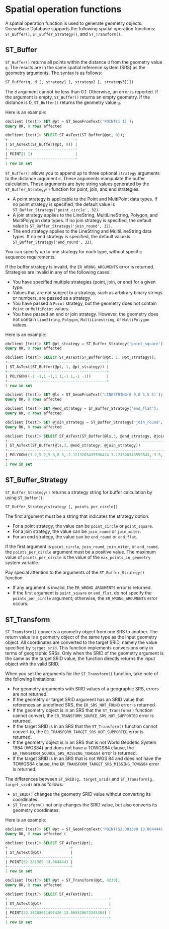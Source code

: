 # Spatial operation functions

A spatial operation function is used to generate geometry objects. OceanBase Database supports the following spatial operation functions: `ST_Buffer()`, `ST_Buffer_Strategy()`, and `ST_Transform()`. 

## ST_Buffer

`ST_Buffer()` returns all points within the distance `d` from the geometry value `g`. The results are in the same spatial reference system (SRS) as the geometry arguments. The syntax is as follows:

```sql
ST_Buffer(g, d [, strategy1 [, strategy2 [, strategy3]]])
```

The `d` argument cannot be less than 0.1. Otherwise, an error is reported. If the argument is empty, `ST_Buffer()` returns an empty geometry. If the distance is 0, `ST_Buffer()` returns the geometry value `g`. 

Here is an example:

```sql
obclient [test]> SET @pt = ST_GeomFromText('POINT(1 1)');
Query OK, 0 rows affected

obclient [test]> SELECT ST_AsText(ST_Buffer(@pt, 0));
+------------------------------+
| ST_AsText(ST_Buffer(@pt, 0)) |
+------------------------------+
| POINT(1 1)                   |
+------------------------------+
1 row in set
```

`ST_Buffer()` allows you to append up to three optional `strategy` arguments to the distance argument `d`. These arguments manipulate the buffer calculation. These arguments are byte string values generated by the `ST_Buffer_Strategy()` function for point, join, and end strategies:

- A point strategy is applicable to the Point and MultiPoint data types. If no point strategy is specified, the default value is `ST_Buffer_Strategy('point_circle', 32)`. 
- A join strategy applies to the LineString, MultiLineString, Polygon, and MultiPolygon data types. If no join strategy is specified, the default value is `ST_Buffer_Strategy('join_round', 32)`. 
- The end strategy applies to the LineString and MultiLineString data types. If no end strategy is specified, the default value is `ST_Buffer_Strategy('end_round', 32)`. 

You can specify up to one strategy for each type, without specific sequence requirements. 

If the buffer strategy is invalid, the `ER_WRONG_ARGUMENTS` error is returned. Strategies are invalid in any of the following cases:

- You have specified multiple strategies (point, join, or end) for a given type. 
- Values that are not subject to a strategy, such as arbitrary binary strings or numbers, are passed as a strategy. 
- You have passed a `Point` strategy, but the geometry does not contain `Point` or `MultiPoint` values. 
- You have passed an end or join strategy. However, the geometry does not contain `LineString`, `Polygon`, `MultiLinestring`, or `MultiPolygon` values. 

Here is an example:

```sql
obclient [test]> SET @pt_strategy = ST_Buffer_Strategy('point_square');
Query OK, 0 rows affected

obclient [test]> SELECT ST_AsText(ST_Buffer(@pt, 1, @pt_strategy));
+--------------------------------------------+
| ST_AsText(ST_Buffer(@pt, 1, @pt_strategy)) |
+--------------------------------------------+
| POLYGON((-1 -1,1 -1,1 1,-1 1,-1 -1))       |
+--------------------------------------------+
1 row in set

obclient [test]> SET @ls = ST_GeomFromText('LINESTRING(0 0,0 5,5 5)');
Query OK, 0 rows affected

obclient [test]> SET @end_strategy = ST_Buffer_Strategy('end_flat');
Query OK, 0 rows affected

obclient [test]> SET @join_strategy = ST_Buffer_Strategy('join_round', 5);
Query OK, 0 rows affected

obclient [test]> SELECT ST_AsText(ST_Buffer(@ls,3, @end_strategy, @join_strategy));
+------------------------------------------------------------------------------------+
| ST_AsText(ST_Buffer(@ls,3, @end_strategy, @join_strategy))                         |
+------------------------------------------------------------------------------------+
| POLYGON((3 2,5 2,5 8,0 8,-2.1213203435596424 7.121320343559643,-3 5,-3 0,3 0,3 2)) |
+------------------------------------------------------------------------------------+
1 row in set
```

## ST_Buffer_Strategy

`ST_Buffer_Strategy()` returns a strategy string for buffer calculation by using `ST_Buffer()`. 

```sql
ST_Buffer_Strategy(strategy [, points_per_circle])
```

The first argument must be a string that indicates the strategy option.

- For a point strategy, the value can be `point_circle` or `point_square`. 
- For a join strategy, the value can be `join_round` or `join_miter`. 
- For an end strategy, the value can be `end_round` or `end_flat`. 

If the first argument is `point_circle`, `join_round`, `join_miter`, or `end_round`, the `points_per_circle` argument must be a positive value. The maximum value of `points_per_circle` is the value of the `max_points_in_geometry` system variable. 

Pay special attention to the arguments of the `ST_Buffer_Strategy()` function:

- If any argument is invalid, the `ER_WRONG_ARGUMENTS` error is returned. 
- If the first argument is `point_square` or `end_flat`, do not specify the `points_per_circle` argument; otherwise, the `ER_WRONG_ARGUMENTS` error occurs. 

## ST_Transform

`ST_Transform()` converts a geometry object from one SRS to another. The return value is a geometry object of the same type as the input geometry object. All coordinates are converted to the target SRID, namely the value specified by `target_srid`. This function implements conversions only in terms of geographic SRSs. Only when the SRID of the geometry argument is the same as the target SRID value, the function directly returns the input object with the valid SRID. 

When you set the arguments for the `ST_Transform()` function, take note of the following limitations:

- For geometry arguments with SRID values of a geographic SRS, errors are not returned. 
- If the geometry or target SRID argument has an SRID value that references an undefined SRS, the `ER_SRS_NOT_FOUND` error is returned. 
- If the geometry object is in an SRS that the `ST_Transform()` function cannot convert, the `ER_TRANSFORM_SOURCE_SRS_NOT_SUPPORTED` error is returned. 
- If the target SRID is in an SRS that the `ST_Transform()` function cannot convert to, the `ER_TRANSFORM_TARGET_SRS_NOT_SUPPORTED` error is returned. 
- If the geometry object is in an SRS that is not World Geodetic System 1984 (WGS84) and does not have a TOWGS84 clause, the `ER_TRANSFORM_SOURCE_SRS_MISSING_TOWGS84` error is returned. 
- If the target SRID is in an SRS that is not WGS 84 and does not have the TOWGS84 clause, the `ER_TRANSFORM_TARGET_SRS_MISSING_TOWGS84` error is returned. 

The differences between `ST_SRID(g, target_srid)` and `ST_Transform(g, target_srid)` are as follows:

- `ST_SRID()` changes the geometry SRID value without converting its coordinates. 
- `ST_Transform()` not only changes the SRID value, but also converts its geometry coordinates. 

Here is an example:

```sql
obclient [test]> SET @pt = ST_GeomFromText('POINT(52.381389 13.064444)', 4326);
Query OK, 0 rows affected (

obclient [test]> SELECT ST_AsText(@pt);
+----------------------------+
| ST_AsText(@pt)             |
+----------------------------+
| POINT(52.381389 13.064444) |
+----------------------------+
1 row in set

obclient [test]> SET @pt = ST_Transform(@pt, 4230);
Query OK, 0 rows affected

obclient [test]> SELECT ST_AsText(@pt);
+---------------------------------------------+
| ST_AsText(@pt)                              |
+---------------------------------------------+
| POINT(52.38208611407426 13.065520672345304) |
+---------------------------------------------+
1 row in set
```
